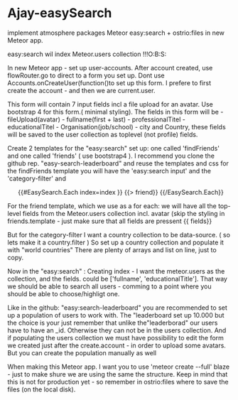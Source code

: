 # Ajay-easySearch
implement atmosphere packages Meteor easy:search + ostrio:files in new Meteor app. 

easy:search wil index Meteor.users collection !!!O:B:S:

In new Meteor app - set up user-accounts. After account created, use flowRouter.go to direct to a form you set up. Dont use Accounts.onCreateUser(function()to set up this form.
 I prefere to first create the account - and then we are current.user.

This form will contain 7 input fields incl a file upload for an avatar. Use bootstrap 4 for this form.( minimal styling).
 The fields in this form will be -  fileUpload(avatar) - fullname(first + last) - professionalTitel - educationalTitel - Organisation(job/school) - city and Country,
  these fields will be saved to the user collection as toplevel (not profile) fields.

Create 2 templates for the "easy:search" set up: one called 'findFriends' and one called 'friends' ( use bootstrap4 ).
I recommend you clone the github rep. "easy-search-leaderboard" and reuse the templates and css
for the findFriends template you will have the 'easy:search input' and the 'category-filter' and 
 
<ol class="leaderboard">
    {{#EasySearch.Each index=index }}
      {{> friend}}
    {{/EasySearch.Each}}
  </ol>

For the friend template, which we use as a for each: we will have all the top-level fields from the Meteor.users collection incl. avatar
(skip the styling in friends.template - just make sure that all fields are pressent {{ fields}}

 But for the category-filter I want a country collection to be data-source. ( so lets make it a country.filter )
So set up a country collection and populate it with "world countries" There are plenty of arrays and list on line, just to copy.

Now in the "easy:search" : Creating index - I want the meteor.users as the collection, and the fields. could be ['fullname', 'educationalTitle'].
That way we should be able to search all users - comming to a point where you should be able to choose/highligt one.

Like in the github: "easy:search-leaderboard" you are recommended to set up a population of users to work with. The "leaderboard set up 10.000 but the choice is your 
just remember that unlike the"leaderborad" our users have to have an _id. Otherwise they can not be in the users collection.
And if populating the users collection we must have possibility to edit the form we created just after the create.account - in order to  upload some avatars.
But you can create the population manually as well

When making this Meteor app. I want you to use 'meteor create --full' blaze - just to make shure we are using the same the structure.
Keep in mind that this is not for production yet - so remember in ostrio:files where to save the files (on the local disk).

